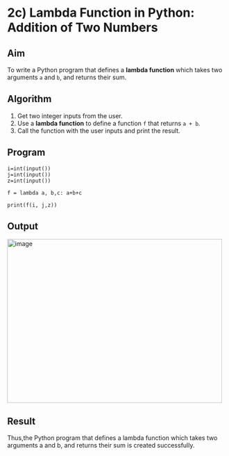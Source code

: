 # 2c) Lambda Function in Python: Addition of Two Numbers

## Aim
To write a Python program that defines a **lambda function** which takes two arguments `a` and `b`, and returns their sum.

## Algorithm
1. Get two integer inputs from the user.
2. Use a **lambda function** to define a function `f` that returns `a + b`.
3. Call the function with the user inputs and print the result.

## Program
```
i=int(input())
j=int(input())
z=int(input())

f = lambda a, b,c: a+b+c

print(f(i, j,z))
```

## Output
<img width="495" height="377" alt="image" src="https://github.com/user-attachments/assets/b48e7c05-ef44-4746-a37f-8cd72624b44f" />


## Result
Thus,the Python program that defines a lambda function which takes two arguments a and b, and returns their sum is created successfully.
